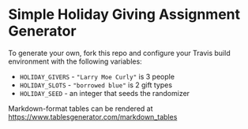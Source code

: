 Simple Holiday Giving Assignment Generator
==========================================

To generate your own, fork this repo and configure your Travis build 
environment with the following variables:

* `HOLIDAY_GIVERS` - `"Larry Moe Curly"` is 3 people
* `HOLIDAY_SLOTS` - `"borrowed blue"` is 2 gift types
* `HOLIDAY_SEED` - an integer that seeds the randomizer

Markdown-format tables can be rendered at 
https://www.tablesgenerator.com/markdown_tables
